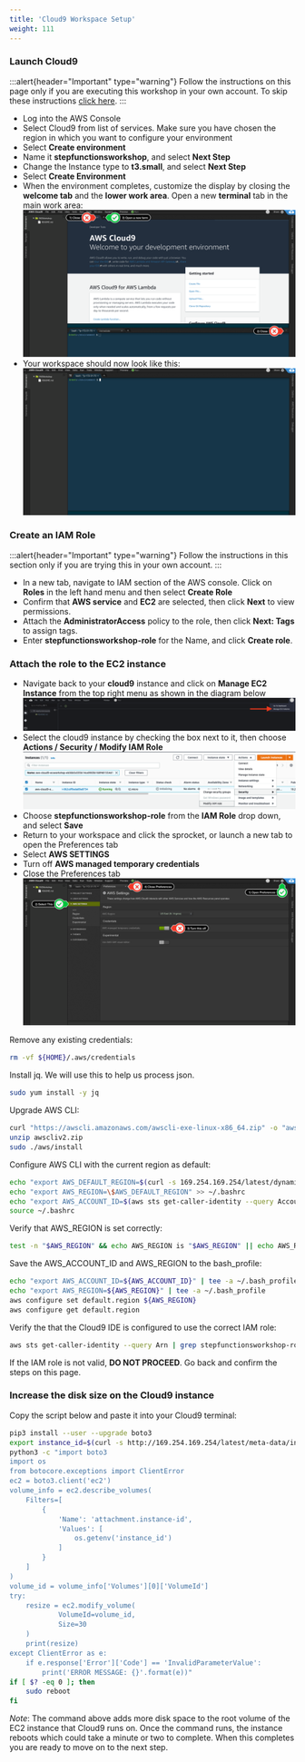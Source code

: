 ```yaml
---
title: 'Cloud9 Workspace Setup'
weight: 111
---
```


### Launch Cloud9

:::alert{header="Important" type="warning"}
Follow the instructions on this page only if you are executing this workshop in your own account. To skip these instructions [click here](../step-2).
:::

- Log into the AWS Console
- Select Cloud9 from list of services. Make sure you have chosen the region in which you want to configure your environment
- Select **Create environment**
- Name it **stepfunctionsworkshop**, and select **Next Step**
- Change the Instance type to **t3.small**, and select **Next Step**
- Select **Create Environment**
- When the environment completes, customize the display by closing the **welcome tab** and the **lower work area**. Open a new **terminal** tab in the main work area:
  ![Cloud9 Before](/static/img/setup/c9before.png)
- Your workspace should now look like this:
  ![Cloud9 After](/static/img/setup/c9after.png)

### Create an IAM Role

:::alert{header="Important" type="warning"}
Follow the instructions in this section only if you are trying this in your own account.
:::

- In a new tab, navigate to IAM section of the AWS console. Click on **Roles** in the left hand menu and then select **Create Role**
- Confirm that **AWS service** and **EC2** are selected, then click **Next** to view permissions.
- Attach the **AdministratorAccess** policy to the role, then click **Next: Tags** to assign tags.
- Enter **stepfunctionsworkshop-role** for the Name, and click **Create role**.

### Attach the role to the EC2 instance

- Navigate back to your **cloud9** instance and click on **Manage EC2 Instance** from the top right menu as shown in the diagram below
  ![Cloud9 manage](/static/img/setup/c9manageinstance.png)
- Select the cloud9 instance by checking the box next to it, then choose **Actions / Security / Modify IAM Role**
  ![Cloud9 instance role](/static/img/setup/c9instancerole.png)
- Choose **stepfunctionsworkshop-role** from the **IAM Role** drop down, and select **Save**
- Return to your workspace and click the sprocket, or launch a new tab to open the Preferences tab
- Select **AWS SETTINGS**
- Turn off **AWS managed temporary credentials**
- Close the Preferences tab
  ![Cloud9 aws settings](/static/img/setup/c9disableiam.png)

Remove any existing credentials:

```bash
rm -vf ${HOME}/.aws/credentials
```

Install jq. We will use this to help us process json.

```bash
sudo yum install -y jq
```

Upgrade AWS CLI:

```bash
curl "https://awscli.amazonaws.com/awscli-exe-linux-x86_64.zip" -o "awscliv2.zip"
unzip awscliv2.zip
sudo ./aws/install
```

Configure AWS CLI with the current region as default:

```bash
echo "export AWS_DEFAULT_REGION=$(curl -s 169.254.169.254/latest/dynamic/instance-identity/document | jq -r .region)" >> ~/.bashrc
echo "export AWS_REGION=\$AWS_DEFAULT_REGION" >> ~/.bashrc
echo "export AWS_ACCOUNT_ID=$(aws sts get-caller-identity --query Account --output text)" >> ~/.bashrc
source ~/.bashrc
```

Verify that AWS_REGION is set correctly:

```bash
test -n "$AWS_REGION" && echo AWS_REGION is "$AWS_REGION" || echo AWS_REGION is not set
```

Save the AWS_ACCOUNT_ID and AWS_REGION to the bash_profile:

```bash
echo "export AWS_ACCOUNT_ID=${AWS_ACCOUNT_ID}" | tee -a ~/.bash_profile
echo "export AWS_REGION=${AWS_REGION}" | tee -a ~/.bash_profile
aws configure set default.region ${AWS_REGION}
aws configure get default.region
```

Verify the that the Cloud9 IDE is configured to use the correct IAM role:

```bash
aws sts get-caller-identity --query Arn | grep stepfunctionsworkshop-role -q && echo "IAM role valid" || echo "IAM role NOT valid"
```

If the IAM role is not valid, **DO NOT PROCEED**. Go back and confirm the steps on this page.

### Increase the disk size on the Cloud9 instance

Copy the script below and paste it into your Cloud9 terminal:

```bash
pip3 install --user --upgrade boto3
export instance_id=$(curl -s http://169.254.169.254/latest/meta-data/instance-id)
python3 -c "import boto3
import os
from botocore.exceptions import ClientError
ec2 = boto3.client('ec2')
volume_info = ec2.describe_volumes(
    Filters=[
        {
            'Name': 'attachment.instance-id',
            'Values': [
                os.getenv('instance_id')
            ]
        }
    ]
)
volume_id = volume_info['Volumes'][0]['VolumeId']
try:
    resize = ec2.modify_volume(
            VolumeId=volume_id,
            Size=30
    )
    print(resize)
except ClientError as e:
    if e.response['Error']['Code'] == 'InvalidParameterValue':
        print('ERROR MESSAGE: {}'.format(e))"
if [ $? -eq 0 ]; then
    sudo reboot
fi
```

_Note_: The command above adds more disk space to the root volume of the EC2 instance that Cloud9 runs on. Once the command runs, the instance reboots which could take a minute or two to complete. When this completes you are ready to move on to the next step.
